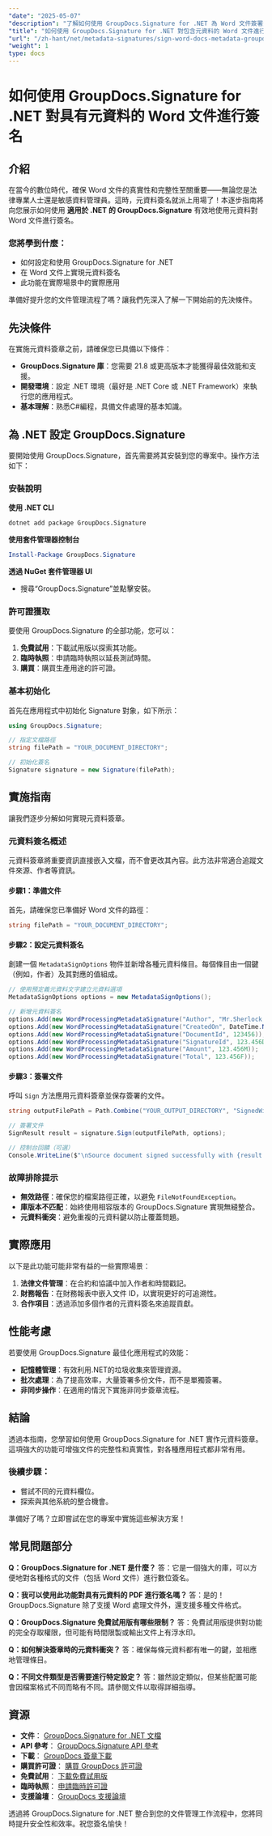 ```yaml
---
"date": "2025-05-07"
"description": "了解如何使用 GroupDocs.Signature for .NET 為 Word 文件簽署元資料。請按照本逐步指南操作，確保文件的真實性和完整性。"
"title": "如何使用 GroupDocs.Signature for .NET 對包含元資料的 Word 文件進行簽署 | 逐步指南"
"url": "/zh-hant/net/metadata-signatures/sign-word-docs-metadata-groupdocs-signature-net/"
"weight": 1
type: docs
---
```

# 如何使用 GroupDocs.Signature for .NET 對具有元資料的 Word 文件進行簽名

## 介紹

在當今的數位時代，確保 Word 文件的真實性和完整性至關重要——無論您是法律專業人士還是敏感資料管理員。這時，元資料簽名就派上用場了！本逐步指南將向您展示如何使用 **適用於 .NET 的 GroupDocs.Signature** 有效地使用元資料對 Word 文件進行簽名。

### 您將學到什麼：
- 如何設定和使用 GroupDocs.Signature for .NET
- 在 Word 文件上實現元資料簽名
- 此功能在實際場景中的實際應用

準備好提升您的文件管理流程了嗎？讓我們先深入了解一下開始前的先決條件。

## 先決條件

在實施元資料簽章之前，請確保您已具備以下條件：

- **GroupDocs.Signature 庫**：您需要 21.8 或更高版本才能獲得最佳效能和支援。
- **開發環境**：設定 .NET 環境（最好是 .NET Core 或 .NET Framework）來執行您的應用程式。
- **基本理解**：熟悉C#編程，具備文件處理的基本知識。

## 為 .NET 設定 GroupDocs.Signature

要開始使用 GroupDocs.Signature，首先需要將其安裝到您的專案中。操作方法如下：

### 安裝說明

**使用 .NET CLI**
```bash
dotnet add package GroupDocs.Signature
```

**使用套件管理器控制台**
```powershell
Install-Package GroupDocs.Signature
```

**透過 NuGet 套件管理器 UI**
- 搜尋“GroupDocs.Signature”並點擊安裝。

### 許可證獲取

要使用 GroupDocs.Signature 的全部功能，您可以：
1. **免費試用**：下載試用版以探索其功能。
2. **臨時執照**：申請臨時執照以延長測試時間。
3. **購買**：購買生產用途的許可證。

### 基本初始化

首先在應用程式中初始化 Signature 對象，如下所示：
```csharp
using GroupDocs.Signature;

// 指定文檔路徑
string filePath = "YOUR_DOCUMENT_DIRECTORY";

// 初始化簽名
Signature signature = new Signature(filePath);
```

## 實施指南

讓我們逐步分解如何實現元資料簽章。

### 元資料簽名概述

元資料簽章將重要資訊直接嵌入文檔，而不會更改其內容。此方法非常適合追蹤文件來源、作者等資訊。

#### 步驟1：準備文件

首先，請確保您已準備好 Word 文件的路徑：
```csharp
string filePath = "YOUR_DOCUMENT_DIRECTORY";
```

#### 步驟2：設定元資料簽名

創建一個 `MetadataSignOptions` 物件並新增各種元資料條目。每個條目由一個鍵（例如，作者）及其對應的值組成。

```csharp
// 使用預定義元資料文字建立元資料選項
MetadataSignOptions options = new MetadataSignOptions();

// 新增元資料簽名
options.Add(new WordProcessingMetadataSignature("Author", "Mr.Sherlock Holmes"));
options.Add(new WordProcessingMetadataSignature("CreatedOn", DateTime.Now));
options.Add(new WordProcessingMetadataSignature("DocumentId", 123456));
options.Add(new WordProcessingMetadataSignature("SignatureId", 123.456D));
options.Add(new WordProcessingMetadataSignature("Amount", 123.456M));
options.Add(new WordProcessingMetadataSignature("Total", 123.456F));
```

#### 步驟3：簽署文件

呼叫 `Sign` 方法應用元資料簽章並保存簽署的文件。

```csharp
string outputFilePath = Path.Combine("YOUR_OUTPUT_DIRECTORY", "SignedWithMetadata.docx");

// 簽署文件
SignResult result = signature.Sign(outputFilePath, options);

// 控制台回饋（可選）
Console.WriteLine($"\nSource document signed successfully with {result.Succeeded.Count} signature(s).\nFile saved at {outputFilePath}.");
```

### 故障排除提示

- **無效路徑**：確保您的檔案路徑正確，以避免 `FileNotFoundException`。
- **庫版本不匹配**：始終使用相容版本的 GroupDocs.Signature 實現無縫整合。
- **元資料衝突**：避免重複的元資料鍵以防止覆蓋問題。

## 實際應用

以下是此功能可能非常有益的一些實際場景：

1. **法律文件管理**：在合約和協議中加入作者和時間戳記。
2. **財務報告**：在財務報表中嵌入文件 ID，以實現更好的可追溯性。
3. **合作項目**：透過添加多個作者的元資料簽名來追蹤貢獻。

## 性能考慮

若要使用 GroupDocs.Signature 最佳化應用程式的效能：

- **記憶體管理**：有效利用.NET的垃圾收集來管理資源。
- **批次處理**：為了提高效率，大量簽署多份文件，而不是單獨簽署。
- **非同步操作**：在適用的情況下實施非同步簽章流程。

## 結論

透過本指南，您學習如何使用 GroupDocs.Signature for .NET 實作元資料簽章。這項強大的功能可增強文件的完整性和真實性，對各種應用程式都非常有用。

### 後續步驟：
- 嘗試不同的元資料欄位。
- 探索與其他系統的整合機會。

準備好了嗎？立即嘗試在您的專案中實施這些解決方案！

## 常見問題部分

**Q：GroupDocs.Signature for .NET 是什麼？**
答：它是一個強大的庫，可以方便地對各種格式的文件（包括 Word 文件）進行數位簽名。

**Q：我可以使用此功能對具有元資料的 PDF 進行簽名嗎？**
答：是的！ GroupDocs.Signature 除了支援 Word 處理文件外，還支援多種文件格式。

**Q：GroupDocs.Signature 免費試用版有哪些限制？**
答：免費試用版提供對功能的完全存取權限，但可能有時間限製或輸出文件上有浮水印。

**Q：如何解決簽章時的元資料衝突？**
答：確保每條元資料都有唯一的鍵，並相應地管理條目。

**Q：不同文件類型是否需要進行特定設定？**
答：雖然設定類似，但某些配置可能會因檔案格式不同而略有不同。請參閱文件以取得詳細指導。

## 資源

- **文件**： [GroupDocs.Signature for .NET 文檔](https://docs.groupdocs.com/signature/net/)
- **API 參考**： [GroupDocs.Signature API 參考](https://reference.groupdocs.com/signature/net/)
- **下載**： [GroupDocs 簽章下載](https://releases.groupdocs.com/signature/net/)
- **購買許可證**： [購買 GroupDocs 許可證](https://purchase.groupdocs.com/buy)
- **免費試用**： [下載免費試用版](https://releases.groupdocs.com/signature/net/)
- **臨時執照**： [申請臨時許可證](https://purchase.groupdocs.com/temporary-license/)
- **支援論壇**： [GroupDocs 支援論壇](https://forum.groupdocs.com/c/signature/)

透過將 GroupDocs.Signature for .NET 整合到您的文件管理工作流程中，您將同時提升安全性和效率。祝您簽名愉快！